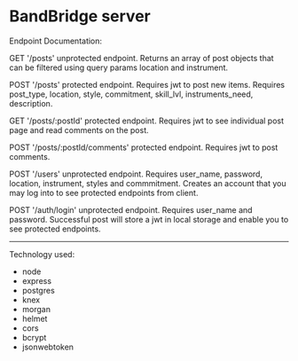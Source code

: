 BandBridge server
========================

Endpoint Documentation:

GET '/posts' unprotected endpoint. Returns an array of post objects that can be filtered using query params location and instrument.

POST '/posts' protected endpoint. Requires jwt to post new items. Requires post_type, location, style, commitment, skill_lvl, instruments_need, description.

GET '/posts/:postId' protected endpoint. Requires jwt to see individual post page and read comments on the post.

POST '/posts/:postId/comments' protected endpoint. Requires jwt to post comments.

POST '/users' unprotected endpoint. Requires user_name, password, location, instrument, styles and commmitment. Creates an account that you may log into to see protected endpoints from client.

POST '/auth/login' unprotected endpoint. Requires user_name and password. Successful post will store a jwt in local storage and enable you to see protected endpoints.

------------------------------------------------------------------------------------

Technology used:
* node
* express
* postgres
* knex
* morgan
* helmet
* cors
* bcrypt
* jsonwebtoken

